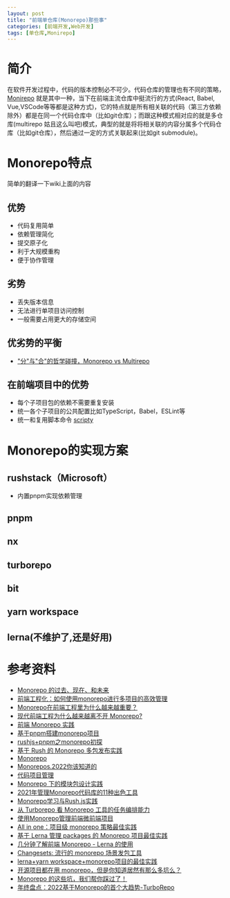 ```yaml
---
layout: post
title: "前端单仓库(Monorepo)那些事"
categories: [前端开发,Web开发]
tags: [单仓库,Monirepo]
---
```




# 简介

在软件开发过程中，代码的版本控制必不可少。代码仓库的管理也有不同的策略，[Monirepo](https://en.wikipedia.org/wiki/Monorepo) 就是其中一种，当下在前端主流仓库中挺流行的方式(React, Babel, Vue,VSCode等等都是这种方式)，它的特点就是所有相关联的代码（第三方依赖除外）都是在同一个代码仓库中（比如git仓库）；而跟这种模式相对应的就是多仓库(multirepo 姑且这么叫吧)模式，典型的就是将将相关联的内容分属多个代码仓库（比如git仓库），然后通过一定的方式关联起来(比如git submodule)。



# Monorepo特点

简单的翻译一下wiki上面的内容

## 优势

- 代码复用简单
- 依赖管理简化
- 提交原子化
- 利于大规模重构
- 便于协作管理

## 劣势

- 丢失版本信息
- 无法进行单项目访问控制
- 一般需要占用更大的存储空间



## 优劣势的平衡

- ["分"与"合"的哲学碰撞，Monorepo vs Multirepo](https://juejin.cn/post/6949882490324516894)



## 在前端项目中的优势

- 每个子项目包的依赖不需要重复安装
- 统一各个子项目的公共配置比如TypeScript，Babel，ESLint等
- 统一和复用脚本命令 [scripty](https://www.npmjs.com/package/scripty)



# Monorepo的实现方案

## rushstack（Microsoft）

- 内置pnpm实现依赖管理

## pnpm

## nx

## turborepo

## bit

## yarn workspace

## lerna(不维护了,还是好用)



# 参考资料

- [Monorepo 的过去、现在、和未来](https://zhuanlan.zhihu.com/p/504554070)
- [前端工程化：如何使用monorepo进行多项目的高效管理](https://juejin.cn/post/7043990636751503390)
- [Monorepo在前端工程里为什么越来越重要？](https://juejin.cn/post/7071463186112725022)
- [现代前端工程为什么越来越离不开 Monorepo?](https://juejin.cn/post/6944877410827370504)
- [前端 Monorepo 实践](https://juejin.cn/post/7036016254385127431)
- [基于pnpm搭建monorepo项目](https://juejin.cn/post/7084582387060834340)
- [rushjs+pnpm之monorepo初探](https://juejin.cn/post/6958360065577320485)
- [基于 Rush 的 Monorepo 多包发布实践](https://juejin.cn/post/7032229406592630815)
- [Monorepo](https://juejin.cn/post/7042244561845878821)
- [Monorepos.2022你该知道的](https://juejin.cn/post/7088239964105736200)
- [代码项目管理](https://juejin.cn/post/7084573116776579085)
- [Monorepo 下的模块包设计实践](https://zhuanlan.zhihu.com/p/456483953)
- [2021年管理Monorepo代码库的11种出色工具](https://juejin.cn/post/6913497232687759367)
- [Monorepo学习与Rush.js实践](https://juejin.cn/post/7082663524899504142)
- [从 Turborepo 看 Monorepo 工具的任务编排能力](https://juejin.cn/post/7065323766640967716)
- [使用Monorepo管理前端微前端项目](https://juejin.cn/post/6950561371394146318)
- [All in one：项目级 monorepo 策略最佳实践](https://juejin.cn/post/6924854598268108807)
- [基于 Lerna 管理 packages 的 Monorepo 项目最佳实践](https://juejin.cn/post/6844903911095025678)
- [几分钟了解前端 Monorepo - Lerna 的使用](https://juejin.cn/post/7064118504982577160)
- [Changesets: 流行的 monorepo 场景发包工具](https://juejin.cn/post/7024827345059971080)
- [lerna+yarn workspace+monorepo项目的最佳实践](https://juejin.cn/post/6844903918279852046)
- [开源项目都在用 monorepo，但是你知道居然有那么多坑么？](https://juejin.cn/post/6950082433647640612)
- [Monorepo 的这些坑，我们帮你踩过了！](https://juejin.cn/post/6972139870231724045)
- [年终盘点：2022基于Monorepo的首个大趋势-TurboRepo](https://juejin.cn/post/7051929587852247077)